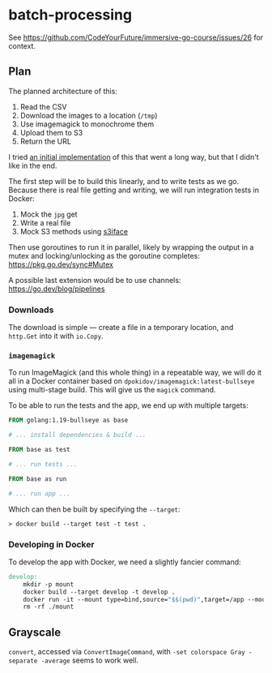 # batch-processing

See https://github.com/CodeYourFuture/immersive-go-course/issues/26 for context.

## Plan

The planned architecture of this:

1. Read the CSV
2. Download the images to a location (`/tmp`)
3. Use imagemagick to monochrome them
4. Upload them to S3
5. Return the URL

I tried [an initial implementation](https://github.com/CodeYourFuture/immersive-go-course/pull/46) of this that went a long way, but that I didn't like in the end.

The first step will be to build this linearly, and to write tests as we go. Because there is real file getting and writing, we will run integration tests in Docker:

1. Mock the `jpg` get
2. Write a real file
3. Mock S3 methods using [s3iface](https://docs.aws.amazon.com/sdk-for-go/api/service/s3/s3iface/)

Then use goroutines to run it in parallel, likely by wrapping the output in a mutex and locking/unlocking as the goroutine completes: https://pkg.go.dev/sync#Mutex

A possible last extension would be to use channels: https://go.dev/blog/pipelines

### Downloads

The download is simple — create a file in a temporary location, and `http.Get` into it with `io.Copy`.

### `imagemagick`

To run ImageMagick (and this whole thing) in a repeatable way, we will do it all in a Docker container based on `dpokidov/imagemagick:latest-bullseye` using multi-stage build. This will give us the `magick` command.

To be able to run the tests and the app, we end up with multiple targets:

```Dockerfile
FROM golang:1.19-bullseye as base

# ... install dependencies & build ...

FROM base as test

# ... run tests ...

FROM base as run

# ... run app ...
```

Which can then be built by specifying the `--target`:

```console
> docker build --target test -t test .
```

### Developing in Docker

To develop the app with Docker, we need a slightly fancier command:

```Makefile
develop:
    mkdir -p mount
    docker build --target develop -t develop .
    docker run -it --mount type=bind,source="$$(pwd)",target=/app --mount type=bind,source="/tmp",target=/tmp --rm develop
    rm -rf ./mount
```

## Grayscale

`convert`, accessed via `ConvertImageCommand`, with `-set colorspace Gray -separate -average` seems to work well.
